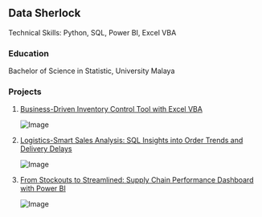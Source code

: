 ## Data Sherlock

Technical Skills: Python, SQL, Power BI, Excel VBA

### Education
Bachelor of Science in Statistic, University Malaya

### Projects
1. [Business-Driven Inventory Control Tool with Excel VBA](https://github.com/shanurwan/Inventory-Management-/tree/main)

   ![Image](https://github.com/user-attachments/assets/f3595856-d8a9-47d4-9565-f104c994d025)

2. [Logistics-Smart Sales Analysis: SQL Insights into Order Trends and Delivery Delays](https://github.com/shanurwan/Logistic-Smart-Analysis/tree/main)

   ![Image](https://github.com/user-attachments/assets/fbda0423-2fcc-44e9-98e9-963f74bb8431)

   
3. [From Stockouts to Streamlined: Supply Chain Performance Dashboard with Power BI](https://github.com/shanurwan/Supply-Chain-Analytic/tree/main)
   
   ![Image](https://github.com/user-attachments/assets/aff45df8-2db6-46f2-bed8-be3cf01a5936)
